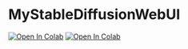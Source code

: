 # MyStableDiffusionWebUI

[![Open In Colab](https://colab.research.google.com/assets/colab-badge.svg)](https://colab.research.google.com/github/Kimyobu/MyStableDiffusionWebUI/blob/main/webui(alohomora).ipynb)
[![Open In Colab](https://colab.research.google.com/assets/colab-badge.svg)](https://colab.research.google.com/github/Kimyobu/MyStableDiffusionWebUI/blob/main/webui(alohomora)_Shared.ipynb)
